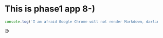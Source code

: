 # This is phase1 app 8-)

``` js
console.log('I am afraid Google Chrome will not render Markdown, darling');
```

:wink:
